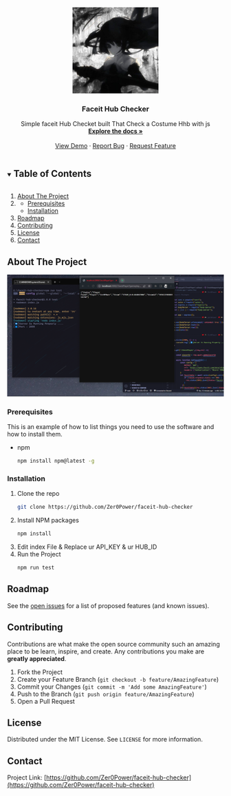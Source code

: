 <!-- PROJECT LOGO -->
<br />
<p align="center">
  <a href="https://github.com/Zer0Power/faceit-hub-checker">
    <img src="images/avatar.jpg" alt="Logo" width="200" height="200">
  </a>

  <h3 align="center">Faceit Hub Checker</h3>

  <p align="center">
    Simple faceit Hub Checket built That Check a Costume Hhb with js 
    <br />
    <a href="https://github.com/Zer0Power/faceit-hub-checker"><strong>Explore the docs »</strong></a>
    <br />
    <br />
    <a href="https://github.com/Zer0Power/faceit-hub-checker">View Demo</a>
    ·
    <a href="https://github.com/Zer0Power/faceit-hub-checker">Report Bug</a>
    ·
    <a href="https://github.com/Zer0Power/faceit-hub-checker">Request Feature</a>
  </p>
</p>

<!-- TABLE OF CONTENTS -->
<details open="open">
  <summary><h2 style="display: inline-block">Table of Contents</h2></summary>
  <ol>
    <li>
      <a href="#about-the-project">About The Project</a>
    </li>
    <li>
      <ul>
        <li><a href="#prerequisites">Prerequisites</a></li>
        <li><a href="#installation">Installation</a></li>
      </ul>
    </li>
    <li><a href="#roadmap">Roadmap</a></li>
    <li><a href="#contributing">Contributing</a></li>
    <li><a href="#license">License</a></li>
    <li><a href="#contact">Contact</a></li>
  </ol>
</details>



<!-- ABOUT THE PROJECT -->
## About The Project
<center>
<img src="images/ss.png" alt="ScreenShot" >
</center>

### Prerequisites

This is an example of how to list things you need to use the software and how to install them.
* npm
  ```sh
  npm install npm@latest -g
  ```

### Installation

1. Clone the repo
   ```sh
   git clone https://github.com/Zer0Power/faceit-hub-checker
   ```
2. Install NPM packages
   ```sh
   npm install
   ```
3. Edit index File & Replace ur API_KEY & ur HUB_ID
4. Run the Project
   ```sh
   npm run test
   ```

<!-- ROADMAP -->
## Roadmap

See the [open issues](https://github.com/Zer0Power/faceit-hub-checker) for a list of proposed features (and known issues).



<!-- CONTRIBUTING -->
## Contributing

Contributions are what make the open source community such an amazing place to be learn, inspire, and create. Any contributions you make are **greatly appreciated**.

1. Fork the Project
2. Create your Feature Branch (`git checkout -b feature/AmazingFeature`)
3. Commit your Changes (`git commit -m 'Add some AmazingFeature'`)
4. Push to the Branch (`git push origin feature/AmazingFeature`)
5. Open a Pull Request



<!-- LICENSE -->
## License

Distributed under the MIT License. See `LICENSE` for more information.



<!-- CONTACT -->
## Contact

Project Link: [https://github.com/Zer0Power/faceit-hub-checker](https://github.com/Zer0Power/faceit-hub-checker)